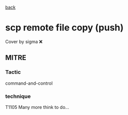 [back](../index.md)
# scp remote file copy (push)
Cover by sigma :x: 
## MITRE
### Tactic
command-and-control
### technique
T1105
Many more think to do...